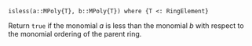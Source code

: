 ```
isless(a::MPoly{T}, b::MPoly{T}) where {T <: RingElement}
```

Return `true` if the monomial $a$ is less than the monomial $b$ with respect to the monomial ordering of the parent ring.
